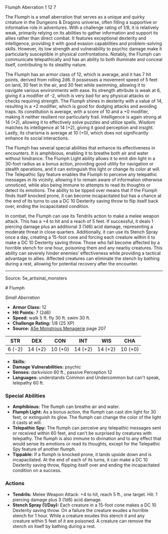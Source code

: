 <MonsterName/>Flumph</MonsterName>
<CreatureType/>Aberration</CreatureType>
<CR/>1</CR>
<AC/>12</AC>
<HP/>7</HP>
<summary>The Flumph is a small aberration that serves as a unique and quirky creature in the Dungeons & Dragons universe, often filling a supportive or informative role in adventures. With a challenge rating of 1/8, it is relatively weak, primarily relying on its abilities to gather information and support its allies rather than direct combat. It features exceptional dexterity and intelligence, providing it with good evasion capabilities and problem-solving skills. However, its low strength and vulnerability to psychic damage make it particularly susceptible in physical confrontations. Notably, the Flumph can communicate telepathically and has an ability to both illuminate and conceal itself, contributing to its stealthy nature.</summary>

<detail>

The Flumph has an armor class of 12, which is average, and it has 7 hit points, derived from rolling 2d6. It possesses a movement speed of 5 feet on land, 30 feet in the air, and 30 feet while swimming, allowing it to navigate various environments with ease. Its strength attribute is weak at 6, giving it a modifier of -2, which is very bad for any physical attacks or checks requiring strength. The Flumph shines in dexterity with a value of 14, resulting in a +2 modifier, which is good for dodging attacks and avoiding traps. Its constitution is average, with a score of 10 and a +0 modifier, making it neither resilient nor particularly frail. Intelligence is again strong at 14 (+2), allowing it to effectively solve puzzles and utilize spells. Wisdom matches its intelligence at 14 (+2), giving it good perception and insight. Lastly, its charisma is average at 10 (+0), which does not significantly enhance its social interactions.

The Flumph has several special abilities that enhance its effectiveness in encounters. It is amphibious, enabling it to breathe both air and water without hindrance. The Flumph Light ability allows it to emit dim light in a 30-foot radius as a bonus action, providing good utility for navigation or stealth operations, and it can extinguish this light or change its color at will. The Telepathic Spy feature enables the Flumph to perceive any telepathic messages in its vicinity, allowing it to remain aware of information otherwise unnoticed, while also being immune to attempts to read its thoughts or detect its emotions. The ability to be tipped over means that if the Flumph finds itself knocked prone, it can become incapacitated but has a chance at the end of its turns to use a DC 10 Dexterity saving throw to flip itself back over, ending the incapacitated condition.

In combat, the Flumph can use its Tendrils action to make a melee weapon attack. This has a +4 to hit and a reach of 5 feet. If successful, it deals 1 piercing damage plus an additional 3 (1d6) acid damage, representing a moderate threat in close quarters. Additionally, it can use its Stench Spray once a day, creating a 15-foot cone and forcing each creature within it to make a DC 10 Dexterity saving throw. Those who fail become affected by a horrible stench for one hour, poisoning them and any nearby creatures. This ability can severely hinder enemies’ effectiveness while providing a tactical advantage to allies. Affected creatures can eliminate the stench by bathing during a rest, allowing for potential recovery after the encounter.</detail>



---

Source: 5e_artisinal_monsters

<statblock>
# Flumph

*Small* *Aberration*

- **Armor Class:** 12
- **Hit Points:** 7 (2d6)
- **Speed:** walk 5 ft. fly 30 ft. swim 30 ft.
- **Challenge Rating:** 1/8 (25 XP)
- **Source:** [A5e Monstrous Menagerie](https://enpublishingrpg.com/products/level-up-monstrous-menagerie-a5e) page 207

| STR | DEX | CON | INT | WIS | CHA |
| --- | --- | --- | --- | --- | --- |
| 6 (-2) | 14 (+2) | 10 (+0) | 14 (+2) | 14 (+2) | 10 (+0) |

- **Skills:** 
- **Damage Vulnerabilities:** psychic
- **Senses:** darkvision 60 ft., passive Perception 12
- **Languages:** understands Common and Undercommon but can't speak, telepathy 60 ft.

### Special Abilities

- **Amphibious:** The flumph can breathe air and water.
- **Flumph Light:** As a bonus action, the flumph can cast dim light for 30 feet, or extinguish its glow. The flumph can change the color of the light it casts at will.
- **Telepathic Spy:** The flumph can perceive any telepathic messages sent or received within 60 feet, and can't be surprised by creatures with telepathy. The flumph is also immune to divination and to any effect that would sense its emotions or read its thoughts, except for the Telepathic Spy feature of another flumph.
- **Tippable:** If a flumph is knocked prone, it lands upside down and is incapacitated. At the end of each of its turns, it can make a DC 10 Dexterity saving throw, flipping itself over and ending the incapacitated condition on a success.

### Actions

- **Tendrils:** Melee Weapon Attack: +4 to hit, reach 5 ft., one target. Hit: 1 piercing damage plus 3 (1d6) acid damage.
- **Stench Spray (1/Day):** Each creature in a 15-foot cone makes a DC 10 Dexterity saving throw. On a failure  the creature exudes a horrible stench for 1 hour. While a creature exudes this stench  it and any creature within 5 feet of it are poisoned. A creature can remove the stench on itself by bathing during a rest.


</statblock>


